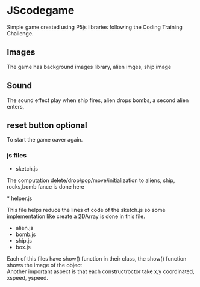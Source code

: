 # JScodegame
Simple game created using P5js libraries following the Coding Training Challenge.
## Images
The game has background images library, alien imges, ship image
## Sound
The sound effect play when ship fires, alien drops bombs, a second alien enters,
## reset button optional
To start the game oaver again.
### js files
* sketch.js
<p> The computation delete/drop/pop/move/initialization to aliens, ship, rocks,bomb fance is done here</p>
* helper.js
<p>This file helps reduce the lines of code of the sketch.js so some implementation like create a 2DArray is done in this file.</p>
<ul>
<li>alien.js</li>
<li>bomb.js</li>
<li>ship.js</li>
<li>box.js</li>
</ul>
<p> Each of this files have show() function in their class, the show() function shows the image of the object<br>
  Another important aspect is that each constructroctor take x,y coordinated, xspeed, yspeed.
</p>
